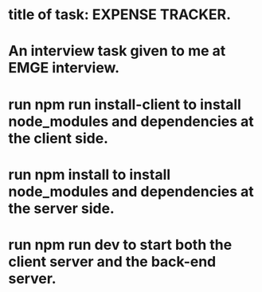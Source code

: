 # title of task: EXPENSE TRACKER.
# An interview task given to me at EMGE interview.
# run npm run install-client to install  node_modules and dependencies  at the client side.
# run npm install to install node_modules and dependencies at the server side.
# run npm run dev to start both the client server and the back-end server.
